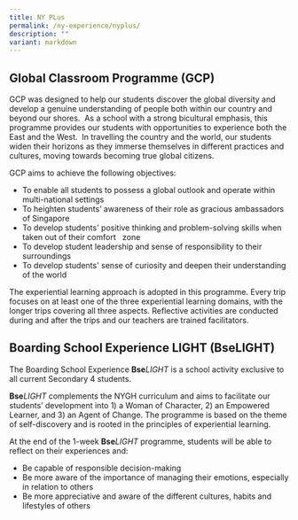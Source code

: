 ```yaml
---
title: NY PLus
permalink: /ny-experience/nyplus/
description: ""
variant: markdown
---
```

## Global Classroom Programme (GCP)


GCP was designed to help our students discover the global diversity and develop a genuine understanding of people both within our country and beyond our shores.  As a school with a strong bicultural emphasis, this programme provides our students with opportunities to experience both the East and the West.  In travelling the country and the world, our students widen their horizons as they immerse themselves in different practices and cultures, moving towards becoming true global citizens.

GCP aims to achieve the following objectives:

*   To enable all students to possess a global outlook and operate within multi-national settings
*   To heighten students’ awareness of their role as gracious ambassadors of Singapore
*   To develop students' positive thinking and problem-solving skills when taken out of their comfort   zone
*   To develop student leadership and sense of responsibility to their surroundings
*   To develop students' sense of curiosity and deepen their understanding of the world

The experiential learning approach is adopted in this programme. Every trip focuses on at least one of the three experiential learning domains, with the longer trips covering all three aspects. Reflective activities are conducted during and after the trips and our teachers are trained facilitators.


## Boarding School Experience LIGHT (BseLIGHT)


The Boarding School Experience **Bse**_LIGHT_ is a school activity exclusive to all current Secondary 4 students.

**Bse**_LIGHT_ complements the NYGH curriculum and aims to facilitate our students’ development into 1) a Woman of Character, 2) an Empowered Learner, and 3) an Agent of Change. The programme is based on the theme of self-discovery and is rooted in the principles of experiential learning. 

At the end of the 1-week **Bse**_LIGHT_ programme, students will be able to reflect on their experiences and:

*   Be capable of responsible decision-making
*   Be more aware of the importance of managing their emotions, especially in relation to others
*   Be more appreciative and aware of the different cultures, habits and lifestyles of others